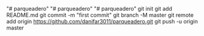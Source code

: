 "# parqueadero" 
"# parqueadero" 
"# parqueadero"  git init git add README.md git commit -m "first commit" git branch -M master git remote add origin https://github.com/danifar3011/parqueadero.git git push -u origin master
